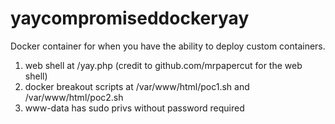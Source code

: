 # yaycompromiseddockeryay
Docker container for when you have the ability to deploy custom containers.

1) web shell at /yay.php (credit to github.com/mrpapercut for the web shell)
2) docker breakout scripts at /var/www/html/poc1.sh and /var/www/html/poc2.sh
3) www-data has sudo privs without password required
